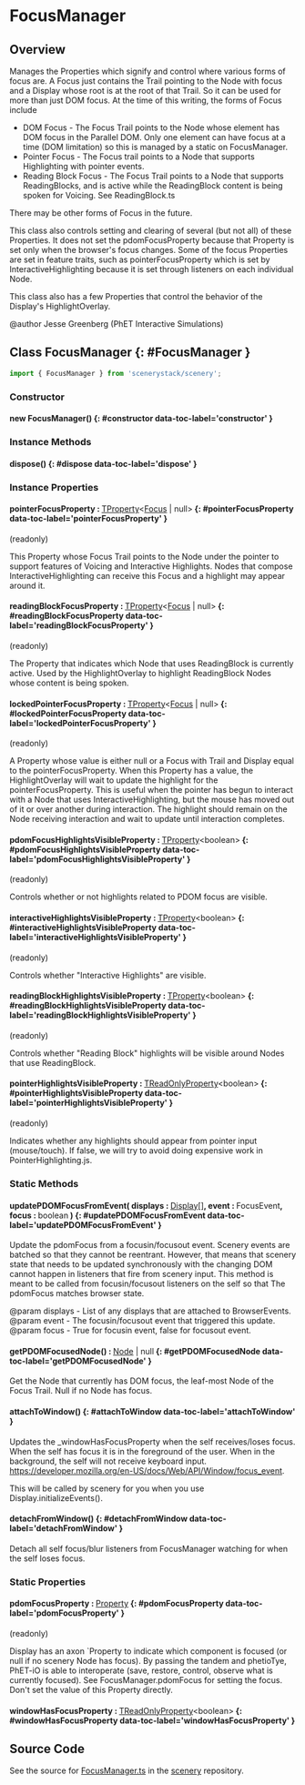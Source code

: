 # FocusManager

## Overview

Manages the Properties which signify and control where various forms of focus are. A Focus
just contains the Trail pointing to the Node with focus and a Display whose root is at the
root of that Trail. So it can be used for more than just DOM focus. At the time of this writing,
the forms of Focus include

 - DOM Focus - The Focus Trail points to the Node whose element has DOM focus in the Parallel DOM.
               Only one element can have focus at a time (DOM limitation) so this is managed by a static on
               FocusManager.
 - Pointer Focus - The Focus trail points to a Node that supports Highlighting with pointer events.
 - Reading Block Focus - The Focus Trail points to a Node that supports ReadingBlocks, and is active
                         while the ReadingBlock content is being spoken for Voicing. See ReadingBlock.ts

There may be other forms of Focus in the future.

This class also controls setting and clearing of several (but not all) of these Properties. It does not set the
pdomFocusProperty because that Property is set only when the browser's focus changes. Some of the focus
Properties are set in feature traits, such as pointerFocusProperty which is set by InteractiveHighlighting because it is
set through listeners on each individual Node.

This class also has a few Properties that control the behavior of the Display's HighlightOverlay.

@author Jesse Greenberg (PhET Interactive Simulations)

## Class FocusManager {: #FocusManager }


```js
import { FocusManager } from 'scenerystack/scenery';
```
### Constructor

#### new FocusManager() {: #constructor data-toc-label='constructor' }

### Instance Methods

#### dispose() {: #dispose data-toc-label='dispose' }

### Instance Properties

#### pointerFocusProperty : <span style="font-weight: 400;">[TProperty](../axon/TProperty.md)&lt;[Focus](../scenery/Focus.md) | <span style="color: hsla(calc(var(--md-hue) + 180deg),80%,40%,1);">null</span>&gt;</span> {: #pointerFocusProperty data-toc-label='pointerFocusProperty' }

(readonly)

This Property whose Focus Trail points to the Node under the pointer to
support features of Voicing and Interactive Highlights. Nodes that compose InteractiveHighlighting can
receive this Focus and a highlight may appear around it.

#### readingBlockFocusProperty : <span style="font-weight: 400;">[TProperty](../axon/TProperty.md)&lt;[Focus](../scenery/Focus.md) | <span style="color: hsla(calc(var(--md-hue) + 180deg),80%,40%,1);">null</span>&gt;</span> {: #readingBlockFocusProperty data-toc-label='readingBlockFocusProperty' }

(readonly)

The Property that indicates which Node that uses ReadingBlock is currently
active. Used by the HighlightOverlay to highlight ReadingBlock Nodes whose content is being spoken.

#### lockedPointerFocusProperty : <span style="font-weight: 400;">[TProperty](../axon/TProperty.md)&lt;[Focus](../scenery/Focus.md) | <span style="color: hsla(calc(var(--md-hue) + 180deg),80%,40%,1);">null</span>&gt;</span> {: #lockedPointerFocusProperty data-toc-label='lockedPointerFocusProperty' }

(readonly)

A Property whose value is either null or a Focus with Trail and Display equal
to the pointerFocusProperty. When this Property has a value, the HighlightOverlay will wait to update the
highlight for the pointerFocusProperty. This is useful when the pointer has begun to interact with a Node
that uses InteractiveHighlighting, but the mouse has moved out of it or over another during interaction. The
highlight should remain on the Node receiving interaction and wait to update until interaction completes.

#### pdomFocusHighlightsVisibleProperty : <span style="font-weight: 400;">[TProperty](../axon/TProperty.md)&lt;<span style="color: hsla(calc(var(--md-hue) + 180deg),80%,40%,1);">boolean</span>&gt;</span> {: #pdomFocusHighlightsVisibleProperty data-toc-label='pdomFocusHighlightsVisibleProperty' }

(readonly)

Controls whether or not highlights related to PDOM focus are visible.

#### interactiveHighlightsVisibleProperty : <span style="font-weight: 400;">[TProperty](../axon/TProperty.md)&lt;<span style="color: hsla(calc(var(--md-hue) + 180deg),80%,40%,1);">boolean</span>&gt;</span> {: #interactiveHighlightsVisibleProperty data-toc-label='interactiveHighlightsVisibleProperty' }

(readonly)

Controls whether "Interactive Highlights" are visible.

#### readingBlockHighlightsVisibleProperty : <span style="font-weight: 400;">[TProperty](../axon/TProperty.md)&lt;<span style="color: hsla(calc(var(--md-hue) + 180deg),80%,40%,1);">boolean</span>&gt;</span> {: #readingBlockHighlightsVisibleProperty data-toc-label='readingBlockHighlightsVisibleProperty' }

(readonly)

Controls whether "Reading Block" highlights will be visible around Nodes
that use ReadingBlock.

#### pointerHighlightsVisibleProperty : <span style="font-weight: 400;">[TReadOnlyProperty](../axon/TReadOnlyProperty.md)&lt;<span style="color: hsla(calc(var(--md-hue) + 180deg),80%,40%,1);">boolean</span>&gt;</span> {: #pointerHighlightsVisibleProperty data-toc-label='pointerHighlightsVisibleProperty' }

(readonly)

Indicates whether any highlights should appear from pointer
input (mouse/touch). If false, we will try to avoid doing expensive work in PointerHighlighting.js.

### Static Methods

#### updatePDOMFocusFromEvent( displays : <span style="font-weight: 400;">[Display](../scenery/Display.md)[]</span>, event : <span style="font-weight: 400;">FocusEvent</span>, focus : <span style="font-weight: 400;"><span style="color: hsla(calc(var(--md-hue) + 180deg),80%,40%,1);">boolean</span></span> ) {: #updatePDOMFocusFromEvent data-toc-label='updatePDOMFocusFromEvent' }

Update the pdomFocus from a focusin/focusout event. Scenery events are batched so that they cannot be
reentrant. However, that means that scenery state that needs to be updated synchronously with the
changing DOM cannot happen in listeners that fire from scenery input. This method
is meant to be called from focusin/focusout listeners on the self so that The pdomFocus matches
browser state.

@param displays - List of any displays that are attached to BrowserEvents.
@param event - The focusin/focusout event that triggered this update.
@param focus - True for focusin event, false for focusout event.

#### getPDOMFocusedNode() : <span style="font-weight: 400;">[Node](../scenery/Node.md) | <span style="color: hsla(calc(var(--md-hue) + 180deg),80%,40%,1);">null</span></span> {: #getPDOMFocusedNode data-toc-label='getPDOMFocusedNode' }

Get the Node that currently has DOM focus, the leaf-most Node of the Focus Trail. Null if no
Node has focus.

#### attachToWindow() {: #attachToWindow data-toc-label='attachToWindow' }

Updates the _windowHasFocusProperty when the self receives/loses focus. When the self has focus
it is in the foreground of the user. When in the background, the self will not receive keyboard input.
https://developer.mozilla.org/en-US/docs/Web/API/Window/focus_event.

This will be called by scenery for you when you use Display.initializeEvents().

#### detachFromWindow() {: #detachFromWindow data-toc-label='detachFromWindow' }

Detach all self focus/blur listeners from FocusManager watching for when the self loses focus.

### Static Properties

#### pdomFocusProperty : <span style="font-weight: 400;">[Property](../axon/Property.md)</span> {: #pdomFocusProperty data-toc-label='pdomFocusProperty' }

(readonly)

Display has an axon `Property to indicate which component is focused (or null if no
scenery Node has focus). By passing the tandem and phetioTye, PhET-iO is able to interoperate (save, restore,
control, observe what is currently focused). See FocusManager.pdomFocus for setting the focus. Don't set the value
of this Property directly.

#### windowHasFocusProperty : <span style="font-weight: 400;">[TReadOnlyProperty](../axon/TReadOnlyProperty.md)&lt;<span style="color: hsla(calc(var(--md-hue) + 180deg),80%,40%,1);">boolean</span>&gt;</span> {: #windowHasFocusProperty data-toc-label='windowHasFocusProperty' }



## Source Code

See the source for [FocusManager.ts](https://github.com/phetsims/scenery/blob/main/js/accessibility/FocusManager.ts) in the [scenery](https://github.com/phetsims/scenery) repository.
